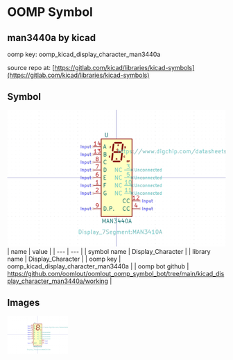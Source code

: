 # OOMP Symbol  
## man3440a  by kicad  
  
oomp key: oomp_kicad_display_character_man3440a  
  
source repo at: [https://gitlab.com/kicad/libraries/kicad-symbols](https://gitlab.com/kicad/libraries/kicad-symbols)  
## Symbol  
  
[![working.png](working_600.png)](working.png)  
| name | value | 
| --- | --- | 
| symbol name | Display_Character | 
| library name | Display_Character | 
| oomp key | oomp_kicad_display_character_man3440a | 
| oomp bot github | https://github.com/oomlout/oomlout_oomp_symbol_bot/tree/main/kicad_display_character_man3440a/working | 
## Images  
  
[![working.png](working_140.png)](working.png)  
